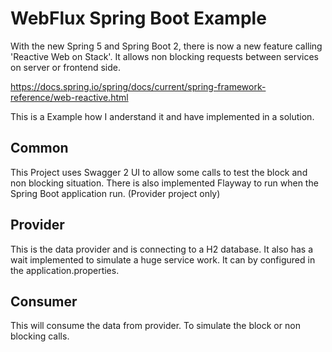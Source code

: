 # WebFlux Spring Boot Example #

With the new Spring 5 and Spring Boot 2, there is now a new feature calling 'Reactive Web on Stack'. It allows non blocking requests between services on server or frontend side.

https://docs.spring.io/spring/docs/current/spring-framework-reference/web-reactive.html

This is a Example how I anderstand it and have implemented in a solution.

## Common ##

This Project uses Swagger 2 UI to allow some calls to test the block and non blocking situation. There is also implemented Flayway to run when the Spring Boot application run. (Provider project only)

## Provider ##

This is the data provider and is connecting to a H2 database. It also has a wait implemented to simulate a huge service work. It can by configured in the application.properties.

## Consumer ##

This will consume the data from provider. To simulate the block or non blocking calls.
